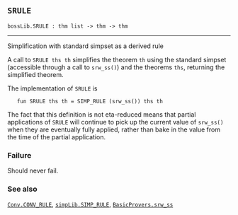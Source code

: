 ## `SRULE`

``` hol4
bossLib.SRULE : thm list -> thm -> thm
```

------------------------------------------------------------------------

Simplification with standard simpset as a derived rule

A call to `SRULE ths th` simplifies the theorem `th` using the standard
simpset (accessible through a call to `srw_ss()`) and the theorems
`ths`, returning the simplified theorem.

The implementation of `SRULE` is

``` hol4
   fun SRULE ths th = SIMP_RULE (srw_ss()) ths th
```

The fact that this definition is not eta-reduced means that partial
applications of `SRULE` will continue to pick up the current value of
`srw_ss()` when they are eventually fully applied, rather than bake in
the value from the time of the partial application.

### Failure

Should never fail.

### See also

[`Conv.CONV_RULE`](#Conv.CONV_RULE),
[`simpLib.SIMP_RULE`](#simpLib.SIMP_RULE),
[`BasicProvers.srw_ss`](#BasicProvers.srw_ss)
